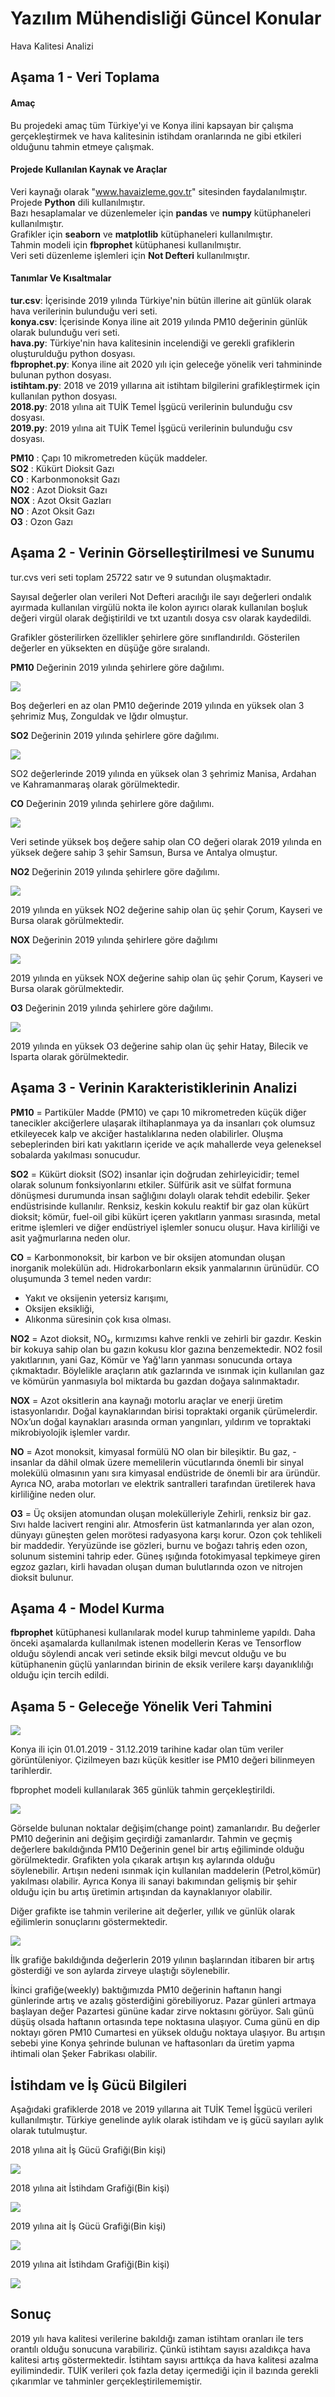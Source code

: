 # Yazılım Mühendisliği Güncel Konular

Hava Kalitesi Analizi

## Aşama 1 - Veri Toplama

#### Amaç
Bu projedeki amaç tüm Türkiye'yi ve Konya ilini kapsayan bir çalışma gerçekleştirmek ve hava kalitesinin istihdam oranlarında ne gibi etkileri olduğunu tahmin etmeye çalışmak.

#### Projede Kullanılan Kaynak ve Araçlar

Veri kaynağı olarak "www.havaizleme.gov.tr" sitesinden faydalanılmıştır.</br>
Projede **Python** dili kullanılmıştır.</br>
Bazı hesaplamalar ve düzenlemeler için **pandas** ve **numpy** kütüphaneleri kullanılmıştır.</br>
Grafikler için **seaborn** ve **matplotlib** kütüphaneleri kullanılmıştır.</br>
Tahmin modeli için **fbprophet** kütüphanesi kullanılmıştır.</br>
Veri seti düzenleme işlemleri için **Not Defteri** kullanılmıştır.

#### Tanımlar Ve Kısaltmalar

**tur.csv**: İçerisinde 2019 yılında Türkiye'nin bütün illerine ait günlük olarak hava verilerinin bulunduğu veri seti.</br>
**konya.csv**: İçerisinde Konya iline ait 2019 yılında PM10 değerinin günlük olarak bulunduğu veri seti.</br>
**hava.py**: Türkiye'nin hava kalitesinin incelendiği ve gerekli grafiklerin oluşturulduğu python dosyası.</br>
**fbprophet.py**: Konya iline ait 2020 yılı için geleceğe yönelik veri tahmininde bulunan python dosyası.</br>
**istihtam.py**: 2018 ve 2019 yıllarına ait istihtam bilgilerini grafikleştirmek için kullanılan python dosyası.</br>
**2018.py**: 2018 yılına ait TUİK Temel İşgücü verilerinin bulunduğu csv dosyası.</br>
**2019.py**: 2019 yılına ait TUİK Temel İşgücü verilerinin bulunduğu csv dosyası.</br>

**PM10** : Çapı 10 mikrometreden küçük maddeler.</br>
**SO2** : Kükürt Dioksit Gazı</br>
**CO** : Karbonmonoksit Gazı</br>
**NO2** : Azot Dioksit Gazı</br>
**NOX** : Azot Oksit Gazları</br>
**NO** : Azot Oksit Gazı</br>
**O3** : Ozon Gazı</br>

## Aşama 2 - Verinin Görselleştirilmesi ve Sunumu

tur.cvs veri seti toplam 25722 satır ve 9 sutundan oluşmaktadır.

Sayısal değerler olan verileri Not Defteri aracılığı ile sayı değerleri ondalık ayırmada kullanılan virgülü nokta ile kolon ayırıcı olarak kullanılan boşluk değeri virgül olarak değiştirildi ve txt uzantılı dosya csv olarak kaydedildi.

Grafikler gösterilirken özellikler şehirlere göre sınıflandırıldı. Gösterilen değerler en yüksekten en düşüğe göre sıralandı.

**PM10** Değerinin 2019 yılında şehirlere göre dağılımı.

![](images/1.png)

Boş değerleri en az olan PM10 değerinde 2019 yılında en yüksek olan 3 şehrimiz Muş, Zonguldak ve Iğdır olmuştur.

**SO2** Değerinin 2019 yılında şehirlere göre dağılımı.

![](images/2.png)

SO2 değerlerinde 2019 yılında en yüksek olan 3 şehrimiz Manisa, Ardahan ve Kahramanmaraş olarak görülmektedir.

**CO** Değerinin 2019 yılında şehirlere göre dağılımı.

![](images/3.png)

Veri setinde yüksek boş değere sahip olan CO değeri olarak 2019 yılında en yüksek değere sahip 3 şehir Samsun, Bursa ve Antalya olmuştur.

**NO2** Değerinin 2019 yılında şehirlere göre dağılımı.

![](images/4.png)

2019 yılında en yüksek NO2 değerine sahip olan üç şehir Çorum, Kayseri ve Bursa olarak görülmektedir.

**NOX** Değerinin 2019 yılında şehirlere göre dağılımı

![](images/5.png)

2019 yılında en yüksek NOX değerine sahip olan üç şehir Çorum, Kayseri ve Bursa olarak görülmektedir.

**O3** Değerinin 2019 yılında şehirlere göre dağılımı.

![](images/6.png)

2019 yılında en yüksek O3 değerine sahip olan üç şehir Hatay, Bilecik ve Isparta olarak görülmektedir.

## Aşama 3 - Verinin Karakteristiklerinin Analizi

**PM10** = Partiküler Madde (PM10) ve çapı 10 mikrometreden küçük diğer tanecikler akciğerlere ulaşarak iltihaplanmaya ya da insanları çok olumsuz etkileyecek kalp ve akciğer hastalıklarına neden olabilirler. Oluşma sebeplerinden biri katı yakıtların içeride ve açık mahallerde veya geleneksel sobalarda yakılması sonucudur.

**SO2** = Kükürt dioksit (SO2) insanlar için doğrudan zehirleyicidir; temel olarak solunum fonksiyonlarını etkiler. Sülfürik asit ve sülfat formuna dönüşmesi durumunda insan sağlığını dolaylı olarak tehdit edebilir. Şeker endüstrisinde kullanılır. Renksiz, keskin kokulu reaktif bir gaz olan kükürt dioksit; kömür, fuel-oil gibi kükürt içeren yakıtların yanması sırasında, metal eritme işlemleri ve diğer endüstriyel işlemler sonucu oluşur. Hava kirliliği ve asit yağmurlarına neden olur.

**CO** = Karbonmonoksit, bir karbon ve bir oksijen atomundan oluşan inorganik molekülün adı. Hidrokarbonların eksik yanmalarının ürünüdür. CO oluşumunda 3 temel neden vardır:
  - Yakıt ve oksijenin yetersiz karışımı,
  - Oksijen eksikliği,
  - Alıkonma süresinin çok kısa olması.

**NO2** = Azot dioksit, NO₂, kırmızımsı kahve renkli ve zehirli bir gazdır. Keskin bir kokuya sahip olan bu gazın kokusu klor gazına benzemektedir. NO2 fosil yakıtlarının, yani Gaz, Kömür ve Yağ'ların yanması sonucunda ortaya çıkmaktadır. Böylelikle araçların atık gazlarında ve ısınmak için kullanılan gaz ve kömürün yanmasıyla bol miktarda bu gazdan doğaya salınmaktadır.

**NOX** = Azot oksitlerin ana kaynağı motorlu araçlar ve enerji üretim istasyonlarıdır. Doğal kaynaklarından birisi topraktaki organik çürümelerdir. NOx’un doğal kaynakları arasında orman yangınları, yıldırım ve topraktaki mikrobiyolojik işlemler vardır.

**NO** = Azot monoksit, kimyasal formülü NO olan bir bileşiktir. Bu gaz, -insanlar da dâhil olmak üzere memelilerin vücutlarında önemli bir sinyal molekülü olmasının yanı sıra kimyasal endüstride de önemli bir ara üründür. Ayrıca NO, araba motorları ve elektrik santralleri tarafından üretilerek hava kirliliğine neden olur.

**O3** = Üç oksijen atomundan oluşan molekülleriyle Zehirli, renksiz bir gaz. Sıvı halde lacivert rengini alır. Atmosferin üst katmanlarında yer alan ozon, dünyayı güneşten gelen morötesi radyasyona karşı korur. Ozon çok tehlikeli bir maddedir. Yeryüzünde ise gözleri, burnu ve boğazı tahriş eden ozon, solunum sistemini tahrip eder. Güneş ışığında fotokimyasal tepkimeye giren egzoz gazları, kirli havadan oluşan duman bulutlarında ozon ve nitrojen dioksit bulunur.

## Aşama 4 - Model Kurma

**fbprophet** kütüphanesi kullanılarak model kurup tahminleme yapıldı. Daha önceki aşamalarda kullanılmak istenen modellerin Keras ve Tensorflow olduğu söylendi ancak veri setinde eksik bilgi mevcut olduğu ve bu kütüphanenin güçlü yanlarından birinin de eksik verilere karşı dayanıklılığı olduğu için tercih edildi.

## Aşama 5 - Geleceğe Yönelik Veri Tahmini

![](images/9.jpeg)

Konya ili için 01.01.2019 - 31.12.2019 tarihine kadar olan tüm veriler görüntüleniyor. Çizilmeyen bazı küçük kesitler ise PM10 değeri bilinmeyen tarihlerdir.

fbprophet modeli kullanılarak 365 günlük tahmin gerçekleştirildi.

![](images/10.jpeg)

Görselde bulunan noktalar değişim(change point) zamanlarıdır. Bu değerler PM10 değerinin ani değişim geçirdiği zamanlardır. Tahmin ve geçmiş değerlere bakıldığında PM10 Değerinin genel bir artış eğiliminde olduğu görülmektedir. Grafikten yola çıkarak artışın kış aylarında olduğu söylenebilir. Artışın nedeni ısınmak için kullanılan maddelerin (Petrol,kömür) yakılması olabilir. Ayrıca Konya ili sanayi bakımından gelişmiş bir şehir olduğu için bu artış üretimin artışından da kaynaklanıyor olabilir.

Diğer grafikte ise tahmin verilerine ait değerler, yıllık ve günlük olarak eğilimlerin sonuçlarını göstermektedir.

![](media/11.jpeg)

İlk grafiğe bakıldığında değerlerin 2019 yılının başlarından itibaren bir artış gösterdiği ve son aylarda zirveye ulaştığı söylenebilir.

İkinci grafiğe(weekly) baktığımızda PM10 değerinin haftanın hangi günlerinde artış ve azalış gösterdiğini görebiliyoruz. Pazar günleri artmaya başlayan değer Pazartesi gününe kadar zirve noktasını görüyor. Salı günü düşüş olsada haftanın ortasında tepe noktasına ulaşıyor. Cuma günü en dip noktayı gören PM10 Cumartesi en yüksek olduğu noktaya ulaşıyor. Bu artışın sebebi yine Konya şehrinde bulunan ve haftasonları da üretim yapma ihtimali olan Şeker Fabrikası olabilir.

## İstihdam ve İş Gücü Bilgileri

Aşağıdaki grafiklerde 2018 ve 2019 yıllarına ait TUİK Temel İşgücü verileri kullanılmıştır. Türkiye genelinde aylık olarak istihdam ve iş gücü sayıları aylık olarak tutulmuştur.

2018 yılına ait İş Gücü Grafiği(Bin kişi)


![](images/2018.png)

2018 yılına ait İstihdam Grafiği(Bin kişi)


![](images/20182.png)

2019 yılına ait İş Gücü Grafiği(Bin kişi)


![](images/2019.png)

2019 yılına ait İstihdam Grafiği(Bin kişi)


![](images/20192.png)

## Sonuç

2019 yılı hava kalitesi verilerine bakıldığı zaman istihtam oranları ile ters orantılı olduğu sonucuna varabiliriz. Çünkü istihtam sayısı azaldıkça hava kalitesi artış göstermektedir. İstihtam sayısı arttıkça da hava kalitesi azalma eyilimindedir. TUİK verileri çok fazla detay içermediği için il bazında gerekli çıkarımlar ve tahminler gerçekleştirilememiştir.

